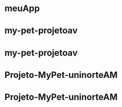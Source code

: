 # meuApp
# my-pet-projetoav
# my-pet-projetoav
# Projeto-MyPet-uninorteAM
# Projeto-MyPet-uninorteAM

